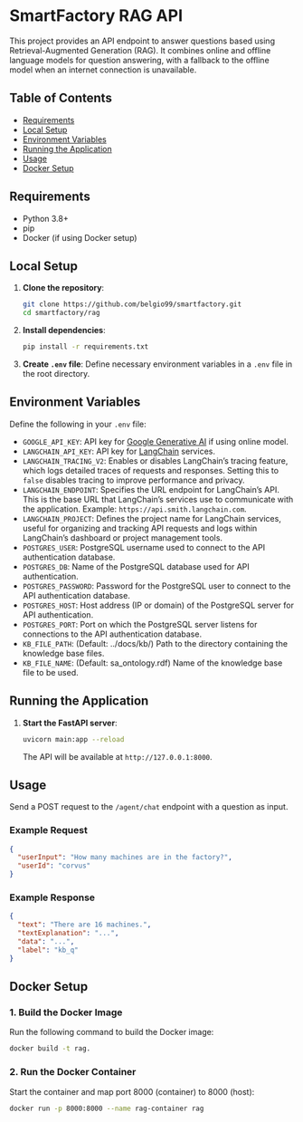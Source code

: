 # SmartFactory RAG API

This project provides an API endpoint to answer questions based using Retrieval-Augmented Generation (RAG). It combines online and offline language models for question answering, with a fallback to the offline model when an internet connection is unavailable.

## Table of Contents
- [Requirements](#requirements)
- [Local Setup](#local-setup)
- [Environment Variables](#environment-variables)
- [Running the Application](#running-the-application)
- [Usage](#usage)
- [Docker Setup](#docker-setup)

## Requirements

- Python 3.8+
- pip
- Docker (if using Docker setup)

## Local Setup

1. **Clone the repository**:
   ```bash
   git clone https://github.com/belgio99/smartfactory.git
   cd smartfactory/rag
   ```

2. **Install dependencies**:
   ```bash
   pip install -r requirements.txt
   ```

3. **Create `.env` file**:
   Define necessary environment variables in a `.env` file in the root directory. 

## Environment Variables

Define the following in your `.env` file:

- `GOOGLE_API_KEY`: API key for [Google Generative AI](https://aistudio.google.com/apikey) if using online model.
- `LANGCHAIN_API_KEY`: API key for [LangChain](https://smith.langchain.com/) services.
- `LANGCHAIN_TRACING_V2`: Enables or disables LangChain’s tracing feature, which logs detailed traces of requests and responses. Setting this to `false` disables tracing to improve performance and privacy.
-  `LANGCHAIN_ENDPOINT`: Specifies the URL endpoint for LangChain’s API. This is the base URL that LangChain’s services use to communicate with the application. Example: `https://api.smith.langchain.com`.
- `LANGCHAIN_PROJECT`: Defines the project name for LangChain services, useful for organizing and tracking API requests and logs within LangChain’s dashboard or project management tools.
- `POSTGRES_USER`: PostgreSQL username used to connect to the API authentication database.
- `POSTGRES_DB`: Name of the PostgreSQL database used for API authentication.
- `POSTGRES_PASSWORD`: Password for the PostgreSQL user to connect to the API authentication database.
- `POSTGRES_HOST`: Host address (IP or domain) of the PostgreSQL server for API authentication.
- `POSTGRES_PORT`: Port on which the PostgreSQL server listens for connections to the API authentication database.
- `KB_FILE_PATH`: (Default: ../docs/kb/) Path to the directory containing the knowledge base files.
- `KB_FILE_NAME`: (Default: sa_ontology.rdf) Name of the knowledge base file to be used.

## Running the Application

1. **Start the FastAPI server**:
   ```bash
   uvicorn main:app --reload
   ```

   The API will be available at `http://127.0.0.1:8000`.

## Usage

Send a POST request to the `/agent/chat` endpoint with a question as input.

### Example Request

```json
{
  "userInput": "How many machines are in the factory?",
  "userId": "corvus"
}
```

### Example Response

```json
{
  "text": "There are 16 machines.",
  "textExplanation": "...",
  "data": "...",
  "label": "kb_q"
}
```

## Docker Setup

### 1. Build the Docker Image  

Run the following command to build the Docker image:  

```bash
docker build -t rag.
```

### 2. Run the Docker Container

Start the container and map port 8000 (container) to 8000 (host):

```bash
docker run -p 8000:8000 --name rag-container rag
```
